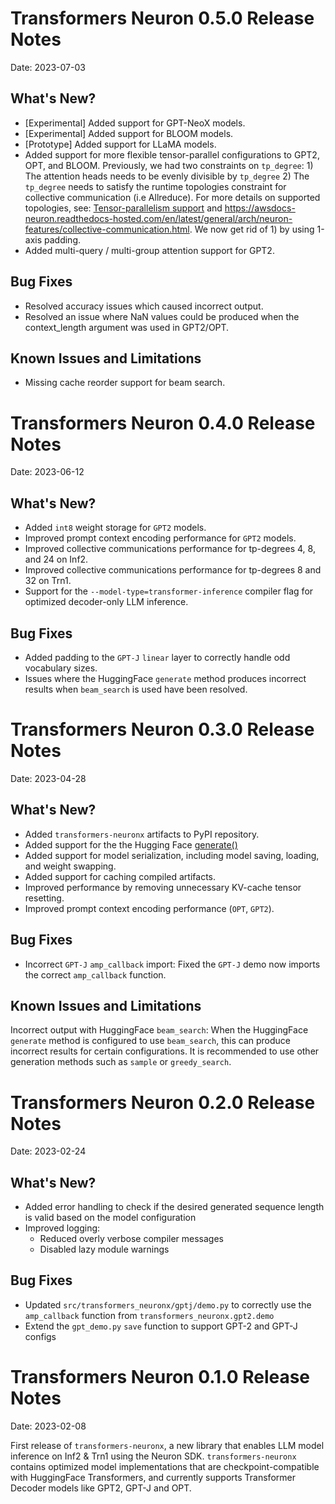 # Transformers Neuron 0.5.0 Release Notes

Date: 2023-07-03

## What's New?

- [Experimental] Added support for GPT-NeoX models.
- [Experimental] Added support for BLOOM models.
- [Prototype] Added support for LLaMA models.
- Added support for more flexible tensor-parallel configurations to GPT2, OPT, and BLOOM. Previously, we had two constraints on `tp_degree`: 1) The attention heads needs to be evenly divisible by `tp_degree` 2) The `tp_degree` needs to satisfy the runtime topologies constraint for collective communication (i.e Allreduce). For more details on supported topologies, see: [Tensor-parallelism support](README.md#tensor-parallelism-support) and https://awsdocs-neuron.readthedocs-hosted.com/en/latest/general/arch/neuron-features/collective-communication.html. We now get rid of 1) by using 1-axis padding.
- Added multi-query / multi-group attention support for GPT2.

## Bug Fixes

- Resolved accuracy issues which caused incorrect output.
- Resolved an issue where NaN values could be produced when the context_length argument was used in GPT2/OPT.

## Known Issues and Limitations

- Missing cache reorder support for beam search. 

# Transformers Neuron 0.4.0 Release Notes

Date: 2023-06-12

## What's New?

- Added ``int8`` weight storage for `GPT2` models.
- Improved prompt context encoding performance for `GPT2` models.
- Improved collective communications performance for tp-degrees 4, 8, and 24 on Inf2.
- Improved collective communications performance for tp-degrees 8 and 32 on Trn1.
- Support for the ``--model-type=transformer-inference`` compiler flag for optimized decoder-only LLM inference.

## Bug Fixes

- Added padding to the `GPT-J` ``linear`` layer to correctly handle odd vocabulary sizes.
- Issues where the HuggingFace `generate` method produces incorrect results when
`beam_search` is used have been resolved.


# Transformers Neuron 0.3.0 Release Notes

Date: 2023-04-28

## What's New?

- Added ``transformers-neuronx`` artifacts to PyPI repository.
- Added support for the the Hugging Face [generate()](https://huggingface.co/docs/transformers/v4.28.1/en/main_classes/text_generation#transformers.GenerationMixin.generate)
- Added support for model serialization, including model saving, loading, and
  weight swapping.
- Added support for caching compiled artifacts.
- Improved performance by removing unnecessary KV-cache tensor resetting.
- Improved prompt context encoding performance (`OPT`, `GPT2`).

## Bug Fixes

- Incorrect `GPT-J` ``amp_callback`` import: Fixed the `GPT-J` demo now imports the correct ``amp_callback`` function.

## Known Issues and Limitations

Incorrect output with HuggingFace `beam_search`: When the HuggingFace `generate` method is configured to use `beam_search`, this
can produce incorrect results for certain configurations. It is recommended to
use other generation methods such as `sample` or `greedy_search`.


# Transformers Neuron 0.2.0 Release Notes

Date: 2023-02-24

## What's New?
	 
- Added error handling to check if the desired generated sequence length is valid based on the model configuration
- Improved logging:
   - Reduced overly verbose compiler messages
   - Disabled lazy module warnings
	 
## Bug Fixes

- Updated `src/transformers_neuronx/gptj/demo.py` to correctly use the `amp_callback` function from `transformers_neuronx.gpt2.demo` 
- Extend the `gpt_demo.py` `save` function to support GPT-2 and GPT-J configs
	 
# Transformers Neuron 0.1.0 Release Notes

Date: 2023-02-08

First release of `transformers-neuronx`, a new library that enables LLM model inference on Inf2 & Trn1 using the Neuron SDK. `transformers-neuronx` contains optimized model implementations that are checkpoint-compatible with HuggingFace Transformers, and currently supports Transformer Decoder models like GPT2, GPT-J and OPT.
